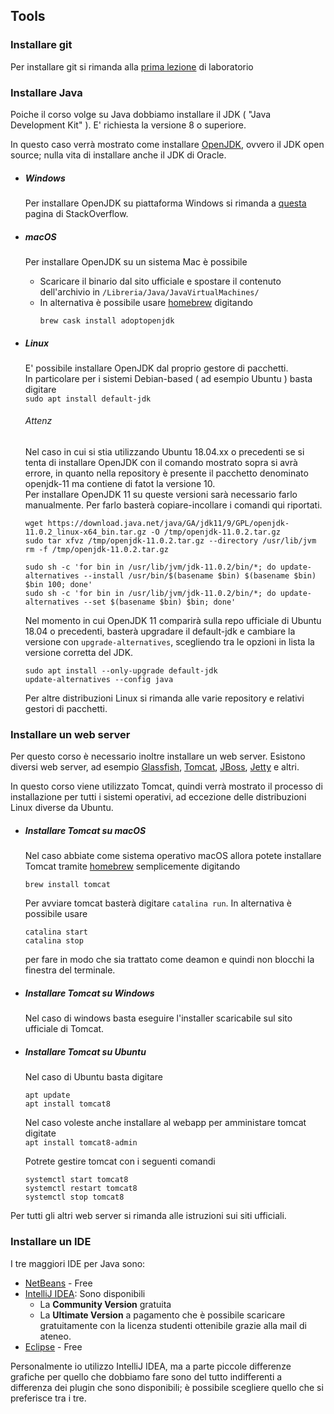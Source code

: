 ## Tools

### Installare git
Per installare git si rimanda alla [prima lezione](https://facco98.github.io/webprog/lab01) di laboratorio

### Installare Java
Poiche il corso volge su Java dobbiamo installare il JDK ( "Java Development Kit" ). E' richiesta la versione 8 o superiore.

In questo caso verrà mostrato come installare [OpenJDK](https://openjdk.java.net/), ovvero il JDK open source; nulla vita di installare anche il JDK di Oracle.
  * ##### Windows 
    Per installare OpenJDK su piattaforma Windows si rimanda a [questa](https://stackoverflow.com/questions/52511778/how-to-install-openjdk-11-on-windows) pagina di StackOverflow.
  * ##### macOS
    Per installare OpenJDK su un sistema Mac è possibile
      * Scaricare il binario dal sito ufficiale e spostare il contenuto dell'archivio in `/Libreria/Java/JavaVirtualMachines/`
      * In alternativa è possibile usare [homebrew](https://brew.sh/index_it) digitando
        ```shell
        brew cask install adoptopenjdk
        ```
   * ##### Linux
     E' possibile installare OpenJDK dal proprio gestore di pacchetti.  
     In particolare per i sistemi Debian-based ( ad esempio Ubuntu ) basta digitare  
     `sudo apt install default-jdk`
     
     ###### Attenz
     Nel caso in cui si stia utilizzando Ubuntu 18.04.xx o precedenti se si tenta di installare OpenJDK con il comando mostrato sopra si avrà errore, in quanto nella repository è presente il pacchetto denominato openjdk-11 ma contiene di fatot la versione 10.  
     Per installare OpenJDK 11 su queste versioni sarà necessario farlo manualmente. Per farlo basterà copiare-incollare i comandi qui riportati.
     
     ```shell
     wget https://download.java.net/java/GA/jdk11/9/GPL/openjdk-11.0.2_linux-x64_bin.tar.gz -O /tmp/openjdk-11.0.2.tar.gz
     sudo tar xfvz /tmp/openjdk-11.0.2.tar.gz --directory /usr/lib/jvm
     rm -f /tmp/openjdk-11.0.2.tar.gz
     
     sudo sh -c 'for bin in /usr/lib/jvm/jdk-11.0.2/bin/*; do update-alternatives --install /usr/bin/$(basename $bin) $(basename $bin) $bin 100; done'
     sudo sh -c 'for bin in /usr/lib/jvm/jdk-11.0.2/bin/*; do update-alternatives --set $(basename $bin) $bin; done'
     ```
     
     Nel momento in cui OpenJDK 11 comparirà sulla repo ufficiale di Ubuntu 18.04 o precedenti, basterà upgradare il default-jdk e cambiare la versione con `upgrade-alternatives`, scegliendo tra le opzioni in lista la versione corretta del JDK.
     
     ```shell
     sudo apt install --only-upgrade default-jdk
     update-alternatives --config java
     ```
     
     Per altre distribuzioni Linux si rimanda alle varie repository e relativi gestori di pacchetti.

### Installare un web server
Per questo corso è necessario inoltre installare un web server.
Esistono diversi web server, ad esempio [Glassfish](https://javaee.github.io/glassfish), [Tomcat](http://tomcat.apache.org/), [JBoss](https://developers.redhat.com/products/eap/overview/?referrer=jbd), [Jetty](https://www.eclipse.org/jetty/) e altri.

In questo corso viene utilizzato Tomcat, quindi verrà mostrato il processo di installazione per tutti i sistemi operativi, ad eccezione delle distribuzioni Linux diverse da Ubuntu.
 
   * ##### Installare Tomcat su macOS
     Nel caso abbiate come sistema operativo macOS allora potete installare Tomcat tramite      [homebrew](https://brew.sh/index_it) semplicemente digitando
 
     ```shell
     brew install tomcat
     ```
     Per avviare tomcat basterà digitare `catalina run`.
     In alternativa è possibile usare  
     ```shell
     catalina start
     catalina stop
     ``` 
   	 per fare in modo che sia trattato come deamon e quindi non blocchi la finestra del terminale.
     
   * ##### Installare Tomcat su Windows
     Nel caso di windows basta eseguire l'installer scaricabile sul sito ufficiale di Tomcat.  
   * ##### Installare Tomcat su Ubuntu
     Nel caso di Ubuntu basta digitare
     ```shell
     apt update
     apt install tomcat8
     ```
     
     Nel caso voleste anche installare al webapp per amministare tomcat digitate  
     `apt install tomcat8-admin`
     
     Potrete gestire tomcat con i seguenti comandi
     ```shell
     systemctl start tomcat8
     systemctl restart tomcat8
     systemctl stop tomcat8
     ```
 
 Per tutti gli altri web server si rimanda alle istruzioni sui siti ufficiali.

### Installare un IDE
I tre maggiori IDE per Java sono:
  * [NetBeans](https://netbeans.org/) - Free
  * [IntelliJ IDEA](https://www.jetbrains.com/idea/): Sono disponibili
    * La **Community Version** gratuita
    * La **Ultimate Version** a pagamento che è possibile scaricare gratuitamente con la licenza studenti ottenibile grazie alla mail di ateneo. 
  * [Eclipse](https://www.eclipse.org/eclipseide/) - Free
 
 Personalmente io utilizzo IntelliJ IDEA, ma a parte piccole differenze grafiche per quello che dobbiamo fare sono del tutto indifferenti a differenza dei plugin che sono disponibili; è possibile scegliere quello che si preferisce tra i tre.
 
